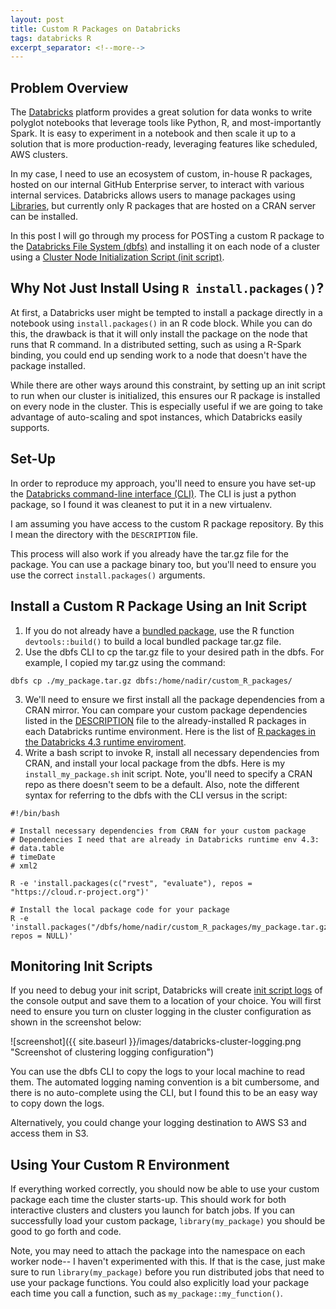 ```yaml
---
layout: post
title: Custom R Packages on Databricks
tags: databricks R
excerpt_separator: <!--more-->
---
```

## Problem Overview

The [Databricks](https://databricks.com/) platform provides a great solution for data wonks to write polyglot notebooks that leverage tools like Python, R, and most-importantly Spark. It is easy to experiment in a notebook and then scale it up to a solution that is more production-ready, leveraging features like scheduled, AWS clusters.

In my case, I need to use an ecosystem of custom, in-house R packages, hosted on our internal GitHub Enterprise server, to interact with various internal services. Databricks allows users to manage packages using [Libraries](https://docs.databricks.com/user-guide/libraries.html), but currently only R packages that are hosted on a CRAN server can be installed.

In this post I will go through my process for POSTing a custom R package to the [Databricks File System (dbfs)](https://docs.databricks.com/user-guide/dbfs-databricks-file-system.html) and installing it on each node of a cluster using a [Cluster Node Initialization Script (init script)](https://docs.databricks.com/user-guide/clusters/init-scripts.html).

<!--more-->

## Why Not Just Install Using `R install.packages()`?

At first, a Databricks user might be tempted to install a package directly in a notebook using `install.packages()` in an R code block. While you can do this, the drawback is that it will only install the package on the node that runs that R command. In a distributed setting, such as using a R-Spark binding, you could end up sending work to a node that doesn't have the package installed.

While there are other ways around this constraint, by setting up an init script to run when our cluster is initialized, this ensures our R package is installed on every node in the cluster. This is especially useful if we are going to take advantage of auto-scaling and spot instances, which Databricks easily supports.

## Set-Up

In order to reproduce my approach, you'll need to ensure you have set-up the [Databricks command-line interface (CLI)](https://docs.databricks.com/user-guide/dev-tools/databricks-cli.html). The CLI is just a python package, so I found it was cleanest to put it in a new virtualenv.

I am assuming you have access to the custom R package repository. By this I mean the directory with the `DESCRIPTION` file.

This process will also work if you already have the tar.gz file for the package. You can use a package binary too, but you'll need to ensure you use the correct `install.packages()` arguments.

## Install a Custom R Package Using an Init Script

1. If you do not already have a [bundled package](http://r-pkgs.had.co.nz/package.html), use the R function `devtools::build()` to build a local bundled package tar.gz file.
2. Use the dbfs CLI to cp the tar.gz file to your desired path in the dbfs. For example, I copied my tar.gz using the command:
```shell
dbfs cp ./my_package.tar.gz dbfs:/home/nadir/custom_R_packages/
```
3. We'll need to ensure we first install all the package dependencies from a CRAN mirror. You can compare your custom package dependencies listed in the [DESCRIPTION](http://r-pkgs.had.co.nz/description.html) file to the already-installed R packages in each Databricks runtime environment. Here is the list of [R packages in the Databricks 4.3 runtime enviroment](https://docs.databricks.com/release-notes/runtime/4.3.html#installed-r-libraries).
4. Write a bash script to invoke R, install all necessary dependencies from CRAN, and install your local package from the dbfs. Here is my `install_my_package.sh` init script. Note, you'll need to specify a CRAN repo as there doesn't seem to be a default. Also, note the different syntax for referring to the dbfs with the CLI versus in the script:

  ```shell
  #!/bin/bash

  # Install necessary dependencies from CRAN for your custom package
  # Dependencies I need that are already in Databricks runtime env 4.3:
  # data.table
  # timeDate
  # xml2

  R -e 'install.packages(c("rvest", "evaluate"), repos = "https://cloud.r-project.org")'

  # Install the local package code for your package
  R -e 'install.packages("/dbfs/home/nadir/custom_R_packages/my_package.tar.gz", repos = NULL)'
  ```

## Monitoring Init Scripts

If you need to debug your init script, Databricks will create [init script logs](https://docs.databricks.com/user-guide/clusters/init-scripts.html#init-script-logs) of the console output and save them to a location of your choice. You will first need to ensure you turn on cluster logging in the cluster configuration as shown in the screenshot below:

![screenshot]({{ site.baseurl }}/images/databricks-cluster-logging.png "Screenshot of clustering logging configuration")

You can use the dbfs CLI to copy the logs to your local machine to read them. The automated logging naming convention is a bit cumbersome, and there is no auto-complete using the CLI, but I found this to be an easy way to copy down the logs.

Alternatively, you could change your logging destination to AWS S3 and access them in S3.

## Using Your Custom R Environment

If everything worked correctly, you should now be able to use your custom package each time the cluster starts-up. This should work for both interactive clusters and clusters you launch for batch jobs. If you can successfully load your custom package, `library(my_package)` you should be good to go forth and code.

Note, you may need to attach the package into the namespace on each worker node-- I haven't experimented with this. If that is the case, just make sure to run `library(my_package)` before you run distributed jobs that need to use your package functions. You could also explicitly load your package each time you call a function, such as `my_package::my_function()`.

